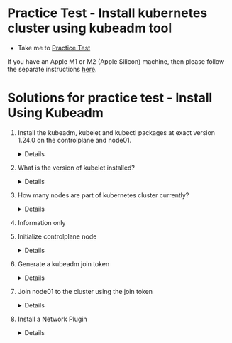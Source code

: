 # Practice Test - Install kubernetes cluster using kubeadm tool

  - Take me to [Practice Test](https://kodekloud.com/topic/practice-test-deploy-a-kubernetes-cluster-using-kubeadm/)

If you have an Apple M1 or M2 (Apple Silicon) machine, then please follow the separate instructions [here](../../apple-silicon/README.md).



# Solutions for practice test - Install Using Kubeadm

  1. Install the kubeadm, kubelet and kubectl packages at exact version 1.24.0 on the controlplane and node01.

     <details>

     Run the following two steps on both `controlplane` and `node01` (use `ssh node01` to get to the worker node).

      1. Configure kernel parameters

         ```
         cat <<EOF | tee /etc/modules-load.d/k8s.conf
         br_netfilter
         EOF

         cat <<EOF | tee /etc/sysctl.d/k8s.conf
         net.bridge.bridge-nf-call-ip6tables = 1
         net.bridge.bridge-nf-call-iptables = 1
         net.ipv4.ip_forward = 1
         EOF
         sysctl --system
         ```

      2. Install kubernetes binaries

         ```
         apt-get update
         apt-get install -y apt-transport-https ca-certificates curl

         curl -fsSLo /usr/share/keyrings/kubernetes-archive-keyring.gpg https://packages.cloud.google.com/apt/doc/apt-key.gpg

         echo "deb [signed-by=/usr/share/keyrings/kubernetes-archive-keyring.gpg] https://apt.kubernetes.io/ kubernetes-xenial main" | tee /etc/apt/sources.list.d/kubernetes.list

         apt-get update
         apt-get install -y kubelet=1.24.0-00 kubeadm=1.24.0-00 kubectl=1.24.0-00
         apt-mark hold kubelet kubeadm kubectl
         ```
     </details>

  1. What is the version of kubelet installed?

     <details>

      ```
      kubelet --version
      ```
     </details>

  1. How many nodes are part of kubernetes cluster currently?

     <details>

      Are you able to run `kubectl get nodes`?

      Know that the kubeconfig file installed by kubeadm is located in `/etc/kubernetes/admin.conf`

      ```
      kubectl get nodes --kubeconfig /etc/kubernetes/admin.conf
      ```

      > 0

     </details>

  1. Information only

  1. Initialize controlplane node

     <details>

      1. Get the IP address of the `eth0` adapter of the controlplane

         ```
         ifconfig eth0
         ```

         Take the value printed for `inet` in the output. This will be something like the following, but can be different each time you run the lab.

         > 10.13.26.9

      1. Run `kubeadm init` using the IP address determined above for `--apiserver-advertise-address`

         ```
         kubeadm init \
            --apiserver-cert-extra-sans=controlplane \
            --apiserver-advertise-address 10.13.26.9 \
            --pod-network-cidr=10.244.0.0/16
         ```

      1. Set up the default kubeconfig file

         ```
         mkdir ~/.kube
         cp /etc/kubernetes/admin.conf ~/.kube/config
         ```

     </details>

  1. Generate a kubeadm join token

      <details>

      You can copy the join command output by `kubeadm init` which looks like

      ```
      kubeadm join 10.13.26.9:6443 --token cpwmot.ldhadf3cokvyyx60 \
        --discovery-token-ca-cert-hash sha256:ea3a622922315b14b289c6efd7b1a77cbf81d29f6ddaf03472c304b6d3228c06
      ```

      Note it will be different each time you do the lab.

      </details>

  1. Join node01 to the cluster using the join token

      <details>

      1. `ssh` onto `node01` and paste the join command from above
      1. Return to the controlplane node
      1. Run `kubectl get nodes`. Note that both nodes are `NotReady`. This is OK because we have not yet installed networking.

      </details>

  1. Install a Network Plugin

     <details>

      1. Install flannel

         ```
         kubectl apply -f https://raw.githubusercontent.com/coreos/flannel/master/Documentation/kube-flannel.yml
         ```

      2. Wait 30 seconds or so, then run `kubectl get nodes`. Nodes should now be ready.

     </details>





